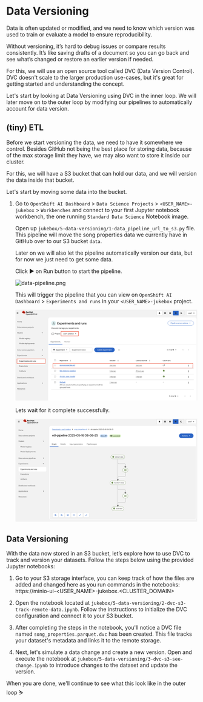 # Data Versioning

Data is often updated or modified, and we need to know which version was used to train or evaluate a model to ensure reproducibility. 

Without versioning, it’s hard to debug issues or compare results consistently. It’s like saving drafts of a document so you can go back and see what’s changed or restore an earlier version if needed.

For this, we will use an open source tool called DVC (Data Version Control).  
DVC doesn't scale to the larger production use-cases, but it's great for getting started and understanding the concept.

Let's start by looking at Data Versioning using DVC in the inner loop. We will later move on to the outer loop by modifying our pipelines to automatically account for data version.

## (tiny) ETL

Before we start versioning the data, we need to have it somewhere we control. Besides GitHub not being the best place for storing data, because of the max storage limit they have, we may also want to store it inside our cluster.

For this, we will have a S3 bucket that can hold our data, and we will version the data inside that bucket.

Let's start by moving some data into the bucket.

1. Go to `OpenShift AI Dashboard` >  `Data Science Projects` > `<USER_NAME>-jukebox` > `Workbenches` and connect to your first Jupyter notebook workbench, the one running `Standard Data Science` Notebook image.

    Open up `jukebox/5-data-versioning/1-data_pipeline_url_to_s3.py` file. This pipeline will move the song properties data we currently have in GitHub over to our S3 bucket `data`. 
    
    Later on we will also let the pipeline automatically version our data, but for now we just need to get some data.

    Click ▶️ on Run button to start the pipeline.

    ![data-pipeline.png](./images/data-pipeline.png)

    This will trigger the pipeline that you can view on `OpenShift AI Dashboard` > `Experiments and runs` in your `<USER_NAME>-jukebox` project.

    ![etl-pipeline.png](./images/etl-pipeline.png)

    Lets wait for it complete successfully.

    ![ett-pipeline-2.png](./images/etl-pipeline-2.png)


## Data Versioning

With the data now stored in an S3 bucket, let’s explore how to use DVC to track and version your datasets. Follow the steps below using the provided Jupyter notebooks:

1. Go to your S3 storage interface, you can keep track of how the files are added and changed here as you run commands in the notebooks: https://minio-ui-<USER_NAME>-jukebox.<CLUSTER_DOMAIN>

2. Open the notebook located at `jukebox/5-data-versioning/2-dvc-s3-track-remote-data.ipynb`. Follow the instructions to initialize the DVC configuration and connect it to your S3 bucket.

3. After completing the steps in the notebook, you'll notice a DVC file named `song_properties.parquet.dvc` has been created. This file tracks your dataset's metadata and links it to the remote storage.

4. Next, let's simulate a data change and create a new version. Open and execute the notebook at `jukebox/5-data-versioning/3-dvc-s3-see-change.ipynb` to introduce changes to the dataset and update the version.

When you are done, we'll continue to see what this look like in the outer loop ⛷️
